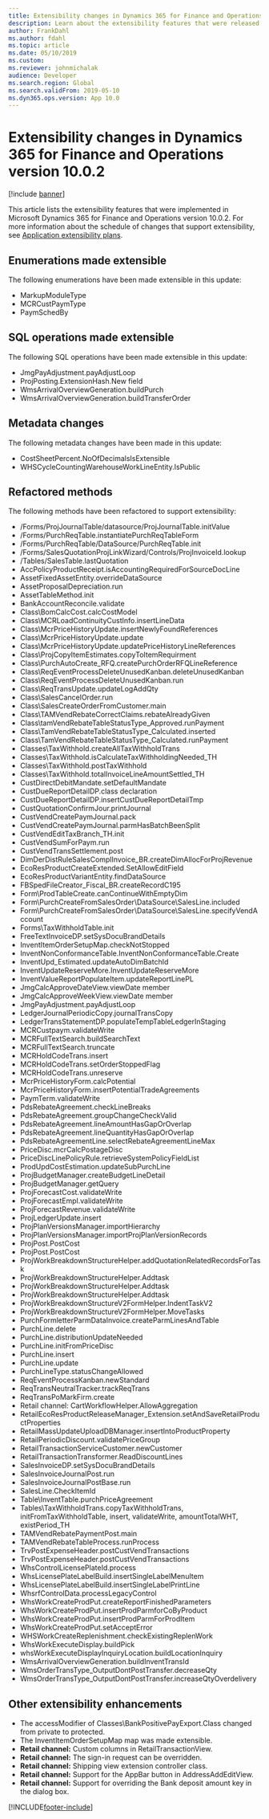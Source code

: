 ```yaml
---
title: Extensibility changes in Dynamics 365 for Finance and Operations version 10.0.2
description: Learn about the extensibility features that were released in Microsoft Dynamics 365 for Finance and Operations version 10.0.2.
author: FrankDahl
ms.author: fdahl
ms.topic: article
ms.date: 05/10/2019
ms.custom:
ms.reviewer: johnmichalak
audience: Developer
ms.search.region: Global
ms.search.validFrom: 2019-05-10
ms.dyn365.ops.version: App 10.0
---
```


# Extensibility changes in Dynamics 365 for Finance and Operations version 10.0.2

[!include [banner](../includes/banner.md)]

This article lists the extensibility features that were implemented in Microsoft Dynamics 365 for Finance and Operations version 10.0.2. For more information about the schedule of changes that support extensibility, see [Application extensibility plans](extensibility-roadmap.md).

## Enumerations made extensible

The following enumerations have been made extensible in this update:

- MarkupModuleType
- MCRCustPaymType
- PaymSchedBy

## SQL operations made extensible

The following SQL operations have been made extensible in this update:

- JmgPayAdjustment.payAdjustLoop
- ProjPosting.ExtensionHash.New field
- WmsArrivalOverviewGeneration.buildPurch
- WmsArrivalOverviewGeneration.buildTransferOrder

## Metadata changes

The following metadata changes have been made in this update:

- CostSheetPercent.NoOfDecimalsIsExtensible
- WHSCycleCountingWarehouseWorkLineEntity.IsPublic

## Refactored methods

The following methods have been refactored to support extensibility:

- /Forms/ProjJournalTable/datasource/ProjJournalTable.initValue
- /Forms/PurchReqTable.instantiatePurchReqTableForm
- /Forms/PurchReqTable/DataSource/PurchReqTable.init
- /Forms/SalesQuotationProjLinkWizard/Controls/ProjInvoiceId.lookup
- /Tables/SalesTable.lastQuotation
- AccPolicyProductReceipt.isAccountingRequiredForSourceDocLine
- AssetFixedAssetEntity.overrideDataSource
- AssetProposalDepreciation.run
- AssetTableMethod.init
- BankAccountReconcile.validate
- Class\\BomCalcCost.calcCostModel
- Class\\MCRLoadContinuityCustInfo.insertLineData
- Class\\McrPriceHistoryUpdate.insertNewlyFoundReferences
- Class\\McrPriceHistoryUpdate.update
- Class\\McrPriceHistoryUpdate.updatePriceHistoryLineReferences
- Class\\ProjCopyItemEstimates.copyToItemRequirment
- Class\\PurchAutoCreate\_RFQ.createPurchOrderRFQLineReference
- Class\\ReqEventProcessDeleteUnusedKanban.deleteUnusedKanban
- Class\\ReqEventProcessDeleteUnusedKanban.run
- Class\\ReqTransUpdate.updateLogAddQty
- Class\\SalesCancelOrder.run
- Class\\SalesCreateOrderFromCustomer.main
- Class\\TAMVendRebateCorrectClaims.rebateAlreadyGiven
- Class\\tamVendRebateTableStatusType\_Approved.runPayment
- Class\\TamVendRebateTableStatusType\_Calculated.inserted
- Class\\TamVendRebateTableStatusType\_Calculated.runPayment
- Classes\\TaxWithhold.createAllTaxWithholdTrans
- Classes\\TaxWithhold.isCalculateTaxWithholdingNeeded\_TH
- Classes\\TaxWithhold.postTaxWithhold
- Classes\\TaxWithhold.totalInvoiceLineAmountSettled\_TH
- CustDirectDebitMandate.setDefaultMandate
- CustDueReportDetailDP.class declaration
- CustDueReportDetailDP.insertCustDueReportDetailTmp
- CustQuotationConfirmJour.printJournal
- CustVendCreatePaymJournal.pack
- CustVendCreatePaymJournal.parmHasBatchBeenSplit
- CustVendEditTaxBranch\_TH.init
- CustVendSumForPaym.run
- CustVendTransSettlement.post
- DimDerDistRuleSalesComplInvoice\_BR.createDimAllocForProjRevenue
- EcoResProductCreateExtended.SetAllowEditField
- EcoResProductVariantEntity.findDataSource
- FBSpedFileCreator\_Fiscal\_BR.createRecordC195
- Form\\ProdTableCreate.canContinueWithEmptyDim
- Form\\PurchCreateFromSalesOrder\\DataSource\\SalesLine.included
- Form\\PurchCreateFromSalesOrder\\DataSource\\SalesLine.specifyVendAccount
- Forms\\TaxWithholdTable.init
- FreeTextInvoiceDP.setSysDocuBrandDetails
- InventItemOrderSetupMap.checkNotStopped
- InventNonConformanceTable.InventNonConformanceTable.Create
- InventUpd\_Estimated.updateAutoDimBatchId
- InventUpdateReserveMore.InventUpdateReserveMore
- InventValueReportPopulateItem.updateReportLinePL
- JmgCalcApproveDateView.viewDate member
- JmgCalcApproveWeekView.viewDate member
- JmgPayAdjustment.payAdjustLoop
- LedgerJournalPeriodicCopy.journalTransCopy
- LedgerTransStatementDP.populateTempTableLedgerInStaging
- MCRCustpaym.validateWrite
- MCRFullTextSearch.buildSearchText
- MCRFullTextSearch.truncate
- MCRHoldCodeTrans.insert
- MCRHoldCodeTrans.setOrderStoppedFlag
- MCRHoldCodeTrans.unreserve
- McrPriceHistoryForm.calcPotential
- McrPriceHistoryForm.insertPotentialTradeAgreements
- PaymTerm.validateWrite
- PdsRebateAgreement.checkLineBreaks
- PdsRebateAgreement.groupChangeCheckValid
- PdsRebateAgreement.lineAmountHasGapOrOverlap
- PdsRebateAgreement.lineQuantityHasGapOrOverlap
- PdsRebateAgreementLine.selectRebateAgreementLineMax
- PriceDisc.mcrCalcPostageDisc
- PriceDiscLinePolicyRule.retrieveSystemPolicyFieldList
- ProdUpdCostEstimation.updateSubPurchLine
- ProjBudgetManager.createBudgetLineDetail
- ProjBudgetManager.getQuery
- ProjForecastCost.validateWrite
- ProjForecastEmpl.validateWrite
- ProjForecastRevenue.validateWrite
- ProjLedgerUpdate.insert
- ProjPlanVersionsManager.importHierarchy
- ProjPlanVersionsManager.importProjPlanVersionRecords
- ProjPost.PostCost
- ProjPost.PostCost
- ProjWorkBreakdownStructureHelper.addQuotationRelatedRecordsForTask
- ProjWorkBreakdownStructureHelper.Addtask
- ProjWorkBreakdownStructureHelper.Addtask
- ProjWorkBreakdownStructureHelper.Addtask
- ProjWorkBreakdownStructureV2FormHelper.IndentTaskV2
- ProjWorkBreakdownStructureV2FormHelper.MoveTasks
- PurchFormletterParmDataInvoice.createParmLinesAndTable
- PurchLine.delete
- PurchLine.distributionUpdateNeeded
- PurchLine.initFromPriceDisc
- PurchLine.insert
- PurchLine.update
- PurchLineType.statusChangeAllowed
- ReqEventProcessKanban.newStandard
- ReqTransNeutralTracker.trackReqTrans
- ReqTransPoMarkFirm.create
- Retail channel: CartWorkflowHelper.AllowAggregation
- RetailEcoResProductReleaseManager\_Extension.setAndSaveRetailProductProperties
- RetailMassUpdateUploadDBManager.insertIntoProductProperty
- RetailPeriodicDiscount.validatePriceGroup
- RetailTransactionServiceCustomer.newCustomer
- RetailTransactionTransformer.ReadDiscountLines
- SalesInvoiceDP.setSysDocuBrandDetails
- SalesInvoiceJournalPost.run
- SalesInvoiceJournalPostBase.run
- SalesLine.CheckItemId
- Table\\InventTable.purchPriceAgreement
- Tables\\TaxWithholdTrans.copyTaxWithholdTrans, initFromTaxWithholdTable, insert, validateWrite, amountTotalWHT, existPeriod\_TH
- TAMVendRebatePaymentPost.main
- TAMVendRebateTableProcess.runProcess
- TrvPostExpenseHeader.postCustVendTransactions
- TrvPostExpenseHeader.postCustVendTransactions
- WhsControlLicensePlateId.process
- WhsLicensePlateLabelBuild.insertSingleLabelMenuItem
- WhsLicensePlateLabelBuild.insertSingleLabelPrintLine
- WhsrfControlData.processLegacyControl
- WhsWorkCreateProdPut.createReportFinishedParameters
- WhsWorkCreateProdPut.insertProdParmforCoByProduct
- WhsWorkCreateProdPut.insertProdParmForProdItem
- WhsWorkCreateProdPut.setAcceptError
- WHSWorkCreateReplenishment.checkExistingReplenWork
- WhsWorkExecuteDisplay.buildPick
- whsWorkExecuteDisplayInquiryLocation.buildLocationInquiry
- WmsArrivalOverviewGeneration.buildInventTransId
- WmsOrderTransType\_OutputDontPostTransfer.decreaseQty
- WmsOrderTransType\_OutputDontPostTransfer.increaseQtyOverdelivery

## Other extensibility enhancements

- The accessModifier of Classes\\BankPositivePayExport.Class changed from private to protected.
- The InventItemOrderSetupMap map was made extensible.
- **Retail channel:** Custom columns in RetailTransactionView.
- **Retail channel:** The sign-in request can be overridden.
- **Retail channel:** Shipping view extension controller class.
- **Retail channel:** Support for the AppBar button in AddressAddEditView.
- **Retail channel:** Support for overriding the Bank deposit amount key in the dialog box.


[!INCLUDE[footer-include](../../../includes/footer-banner.md)]
